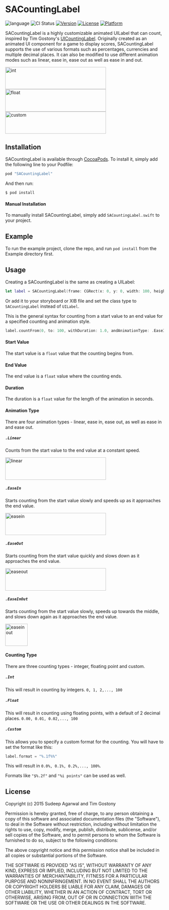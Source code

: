# SACountingLabel

![language](https://img.shields.io/badge/Language-%20Swift%20-orange.svg)
![CI Status](https://img.shields.io/badge/build-passing-brightgreen.svg)
[![Version](https://img.shields.io/cocoapods/v/SACountingLabel.svg?style=flat)](https://cocoapods.org/pods/SACountingLabel)
[![License](https://img.shields.io/cocoapods/l/SACountingLabel.svg?style=flat)](https://cocoapods.org/pods/SACountingLabel)
[![Platform](https://img.shields.io/cocoapods/p/SACountingLabel.svg?style=flat)](https://cocoapods.org/pods/SACountingLabel)

SACountingLabel is a highly customizable animated UILabel that can count, inspired by Tim Gostony's [UICountingLabel](https://github.com/dataxpress/UICountingLabel). Originally created as an animated UI component for a game to display scores, SACountingLabel supports the use of various formats such as percentages, currencies and multiple decimal places. It can also be modified to use different animation modes such as linear, ease in, ease out as well as ease in and out. 

<img src="https://cloud.githubusercontent.com/assets/11940172/11767479/9730af98-a1e9-11e5-9a0e-0de09d872051.gif" alt="int" width="320" height="70.5">

<img src="https://cloud.githubusercontent.com/assets/11940172/11767480/98bd0ee2-a1e9-11e5-9192-e2329177164e.gif" alt="float" width="320" height="70.5">

<img src="https://cloud.githubusercontent.com/assets/11940172/11767481/9a729c7a-a1e9-11e5-9d43-98e69026796d.gif" alt="custom" width="320" height="70.5">

## Installation

SACountingLabel is available through [CocoaPods](https://cocoapods.org). To install
it, simply add the following line to your Podfile:

```swift
pod "SACountingLabel"
```

And then run:

`$ pod install`

#### Manual Installation
To manually install SACountingLabel, simply add `SACountingLabel.swift` to your project.

## Example

To run the example project, clone the repo, and run `pod install` from the Example directory first.

## Usage

Creating a SACountingLabel is the same as creating a UILabel:

```swift
let label = SACountingLabel(frame: CGRect(x: 0, y: 0, width: 100, height: 50))
```

Or add it to your storyboard or XIB file and set the class type to `SACountingLabel` instead of `UILabel`.

This is the general syntax for counting from a start value to an end value for a specified counting and animation style.

```swift
label.countFrom(0, to: 100, withDuration: 1.0, andAnimationType: .EaseIn, andCountingType: .Int)
```

#### Start Value
The start value is a `float` value that the counting begins from.

#### End Value
The end value is a `float` value where the counting ends.

#### Duration
The duration is a `float` value for the length of the animation in seconds.

#### Animation Type
There are four animation types - linear, ease in, ease out, as well as ease in and ease out.

##### `.Linear`
Counts from the start value to the end value at a constant speed.

<img src="https://cloud.githubusercontent.com/assets/11940172/11767417/ca894fb4-a1e7-11e5-937b-4935a06739f1.gif" alt="linear" width="320" height="70.5">

##### `.EaseIn`
Starts counting from the start value slowly and speeds up as it approaches the end value.

<img src="https://cloud.githubusercontent.com/assets/11940172/11767419/cfa6650e-a1e7-11e5-82b3-8accbc17b5b6.gif" alt="easein" width="320" height="70.5">

##### `.EaseOut`
Starts counting from the start value quickly and slows down as it approaches the end value.

<img src="https://cloud.githubusercontent.com/assets/11940172/11767418/cf99bf16-a1e7-11e5-8a22-9da9fc42c51b.gif" alt="easeout" width="320" height="70.5">


##### `.EaseInOut`
Starts counting from the start value slowly, speeds up towards the middle, and slows down again as it approaches the end value.

<img src="https://cloud.githubusercontent.com/assets/11940172/11767421/d0f75e2c-a1e7-11e5-926d-3d65ee9d6cc9.gif" alt="easeinout" height="70.5">

#### Counting Type
There are three counting types - integer, floating point and custom.

##### `.Int`
This will result in counting by integers.
`0, 1, 2,..., 100`

##### `.Float`
This will result in counting using floating points, with a default of 2 decimal places.
`0.00, 0.01, 0.02,..., 100`

##### `.Custom`
This allows you to specify a custom format for the counting. You will have to set the format like this:

```swift
label.format = "%.1f%%"
```

This will result in `0.0%, 0.1%, 0.2%,..., 100%`.

Formats like `"$%.2f"` and `"%i points"` can be used as well.


## License

Copyright (c) 2015 Sudeep Agarwal and Tim Gostony

Permission is hereby granted, free of charge, to any person obtaining a copy
of this software and associated documentation files (the "Software"), to deal
in the Software without restriction, including without limitation the rights
to use, copy, modify, merge, publish, distribute, sublicense, and/or sell
copies of the Software, and to permit persons to whom the Software is
furnished to do so, subject to the following conditions:

The above copyright notice and this permission notice shall be included in
all copies or substantial portions of the Software.

THE SOFTWARE IS PROVIDED "AS IS", WITHOUT WARRANTY OF ANY KIND, EXPRESS OR
IMPLIED, INCLUDING BUT NOT LIMITED TO THE WARRANTIES OF MERCHANTABILITY,
FITNESS FOR A PARTICULAR PURPOSE AND NONINFRINGEMENT. IN NO EVENT SHALL THE
AUTHORS OR COPYRIGHT HOLDERS BE LIABLE FOR ANY CLAIM, DAMAGES OR OTHER
LIABILITY, WHETHER IN AN ACTION OF CONTRACT, TORT OR OTHERWISE, ARISING FROM,
OUT OF OR IN CONNECTION WITH THE SOFTWARE OR THE USE OR OTHER DEALINGS IN
THE SOFTWARE.
